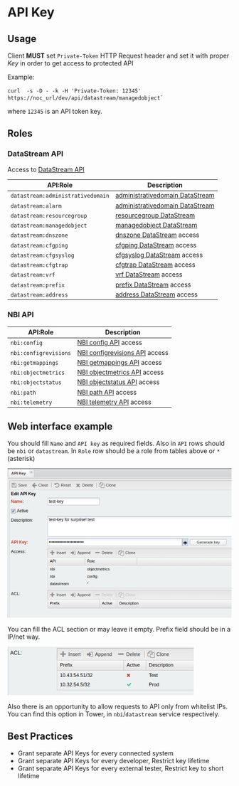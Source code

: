 # API Key

## Usage
Client **MUST** set `Private-Token` HTTP Request header and set it
with proper *Key* in order to get access to protected API

Example:

```
curl  -s -D - -k -H 'Private-Token: 12345'  https://noc_url/dev/api/datastream/managedobject`
```
where `12345` is an API token key.

## Roles

### DataStream API
Access to [DataStream API](../../../dev/api/datastream/index.md)

API:Role | Description
-------- | -----------
`datastream:administrativedomain` | [administrativedomain DataStream](../../../dev/api/datastream/administrativedomain.md)
`datastream:alarm` | [administrativedomain DataStream](../../../dev/api/datastream/alarm.md)
`datastream:resourcegroup` | [resourcegroup DataStream](../../../dev/api/datastream/resourcegroup.md)
`datastream:managedobject` | [managedobject DataStream](../../../dev/api/datastream/managedobject.md)
`datastream:dnszone`              | [dnszone DataStream](../../../dev/api/datastream/dnszone.md) access                          
`datastream:cfgping`              | [cfgping DataStream](../../../dev/api/datastream/cfgping.md) access                          
`datastream:cfgsyslog`            | [cfgsyslog DataStream](../../../dev/api/datastream/cfgsyslog.md) access                      
`datastream:cfgtrap`              | [cfgtrap DataStream](../../../dev/api/datastream/cfgtrap.md) access                          
`datastream:vrf`                  | [vrf DataStream](../../../dev/api/datastream/vrf.md) access                                  
`datastream:prefix`               | [prefix DataStream](../../../dev/api/datastream/prefix.md) access                            
`datastream:address`              | [address DataStream](../../../dev/api/datastream/address.md) access                          

### NBI API

API:Role | Description
-------- | -----------
`nbi:config`          | [NBI config API](../../../dev/api/nbi/config.md) access                  
`nbi:configrevisions` | [NBI configrevisions API](../../../dev/api/nbi/configrevisions.md) access
`nbi:getmappings`     | [NBI getmappings API](../../../dev/api/nbi/getmappings.md) access        
`nbi:objectmetrics`   | [NBI objectmetrics API](../../../dev/api/nbi/objectmetrics.md) access    
`nbi:objectstatus`    | [NBI objectstatus API](../../../dev/api/nbi/objectstatus.md) access      
`nbi:path`            | [NBI path API](../../../dev/api/nbi/path.md) access                      
`nbi:telemetry`       | [NBI telemetry API](../../../dev/api/nbi/telemetry.md) access            

## Web interface example
You should fill `Name` and `API key` as required fields.
Also in `API` rows should be `nbi`  or `datastream`. In `Role` row should be a role from tables above or `*` (asterisk)

![Edit API](edit_api.png)

You can fill the ACL section or may leave it empty.
Prefix field should be in a IP/net way.

![Edit API ACL](edit_api_acl.png)

Also there is an opportunity to allow requests to API only from whitelist IPs.
You can find this option in Tower, in `nbi`/`datastream` service respectively.

## Best Practices
* Grant separate API Keys for every connected system
* Grant separate API Keys for every developer, Restrict key lifetime
* Grant separate API Keys for every external tester, Restrict key to short lifetime
